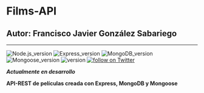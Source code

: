 # Films-API
## Autor: Francisco Javier González Sabariego
---
<div style="text-align: left;">
    <img src="https://img.shields.io/badge/Node.js-12.14.1-green" alt="Node.js_version">
    <img src="https://img.shields.io/badge/Express-4.17.1-lightgray" alt="Express_version">
    <img src="https://img.shields.io/badge/MongoDB-4.4.6-green" alt="MongoDB_version">
    <img src="https://img.shields.io/badge/Mongoose-5.13.2-greenyellow" alt="Mongoose_version">
    <img src="https://img.shields.io/badge/version-0.1.0-blue" alt="version">
    <a href="https://twitter.com/intent/follow?screen_name=Fco_Javier_Glez" target="_blank">
        <img src="https://img.shields.io/twitter/follow/Fco_Javier_Glez?style=social&logo=twitter" alt="follow on Twitter">
    </a>
</div>

**_Actualmente en desarrollo_**

**API-REST de películas creada con Express, MongoDB y Mongoose**

